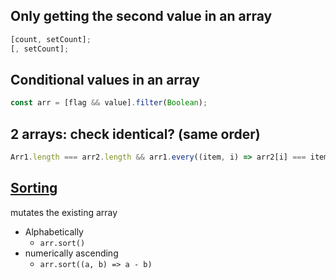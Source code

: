 ## Only getting the second value in an array

```javascript
[count, setCount];
[, setCount];
```

## Conditional values in an array

```javascript
const arr = [flag && value].filter(Boolean);
```

## 2 arrays: check identical? (same order)

```javascript
Arr1.length === arr2.length && arr1.every((item, i) => arr2[i] === item);
```

## [Sorting](https://developer.mozilla.org/en-US/docs/Web/JavaScript/Reference/Global_Objects/Array/sort)

mutates the existing array

-   Alphabetically
    -   `arr.sort()`
-   numerically ascending
    -   `arr.sort((a, b) => a - b)`